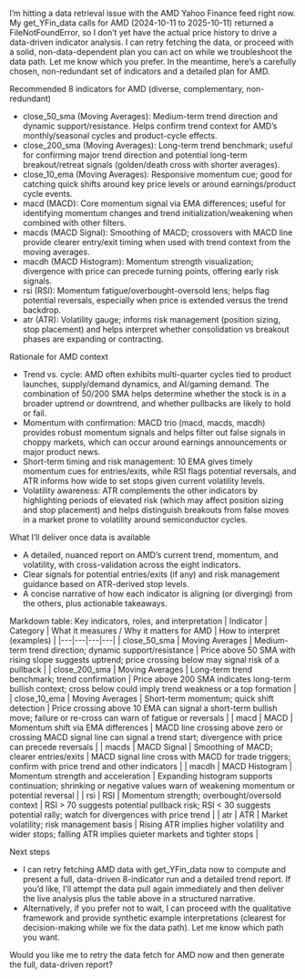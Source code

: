 I’m hitting a data retrieval issue with the AMD Yahoo Finance feed right now. My get_YFin_data calls for AMD (2024-10-11 to 2025-10-11) returned a FileNotFoundError, so I don’t yet have the actual price history to drive a data-driven indicator analysis. I can retry fetching the data, or proceed with a solid, non-data-dependent plan you can act on while we troubleshoot the data path. Let me know which you prefer. In the meantime, here’s a carefully chosen, non-redundant set of indicators and a detailed plan for AMD.

Recommended 8 indicators for AMD (diverse, complementary, non-redundant)
- close_50_sma (Moving Averages): Medium-term trend direction and dynamic support/resistance. Helps confirm trend context for AMD’s monthly/seasonal cycles and product-cycle effects.
- close_200_sma (Moving Averages): Long-term trend benchmark; useful for confirming major trend direction and potential long-term breakout/retreat signals (golden/death cross with shorter averages).
- close_10_ema (Moving Averages): Responsive momentum cue; good for catching quick shifts around key price levels or around earnings/product cycle events.
- macd (MACD): Core momentum signal via EMA differences; useful for identifying momentum changes and trend initialization/weakening when combined with other filters.
- macds (MACD Signal): Smoothing of MACD; crossovers with MACD line provide clearer entry/exit timing when used with trend context from the moving averages.
- macdh (MACD Histogram): Momentum strength visualization; divergence with price can precede turning points, offering early risk signals.
- rsi (RSI): Momentum fatigue/overbought-oversold lens; helps flag potential reversals, especially when price is extended versus the trend backdrop.
- atr (ATR): Volatility gauge; informs risk management (position sizing, stop placement) and helps interpret whether consolidation vs breakout phases are expanding or contracting.

Rationale for AMD context
- Trend vs. cycle: AMD often exhibits multi-quarter cycles tied to product launches, supply/demand dynamics, and AI/gaming demand. The combination of 50/200 SMA helps determine whether the stock is in a broader uptrend or downtrend, and whether pullbacks are likely to hold or fail.
- Momentum with confirmation: MACD trio (macd, macds, macdh) provides robust momentum signals and helps filter out false signals in choppy markets, which can occur around earnings announcements or major product news.
- Short-term timing and risk management: 10 EMA gives timely momentum cues for entries/exits, while RSI flags potential reversals, and ATR informs how wide to set stops given current volatility levels.
- Volatility awareness: ATR complements the other indicators by highlighting periods of elevated risk (which may affect position sizing and stop placement) and helps distinguish breakouts from false moves in a market prone to volatility around semiconductor cycles.

What I’ll deliver once data is available
- A detailed, nuanced report on AMD’s current trend, momentum, and volatility, with cross-validation across the eight indicators.
- Clear signals for potential entries/exits (if any) and risk management guidance based on ATR-derived stop levels.
- A concise narrative of how each indicator is aligning (or diverging) from the others, plus actionable takeaways.

Markdown table: Key indicators, roles, and interpretation
| Indicator | Category | What it measures / Why it matters for AMD | How to interpret (examples) |
|---|---|---|---|
| close_50_sma | Moving Averages | Medium-term trend direction; dynamic support/resistance | Price above 50 SMA with rising slope suggests uptrend; price crossing below may signal risk of a pullback |
| close_200_sma | Moving Averages | Long-term trend benchmark; trend confirmation | Price above 200 SMA indicates long-term bullish context; cross below could imply trend weakness or a top formation |
| close_10_ema | Moving Averages | Short-term momentum; quick shift detection | Price crossing above 10 EMA can signal a short-term bullish move; failure or re-cross can warn of fatigue or reversals |
| macd | MACD | Momentum shift via EMA differences | MACD line crossing above zero or crossing MACD signal line can signal a trend start; divergence with price can precede reversals |
| macds | MACD Signal | Smoothing of MACD; clearer entries/exits | MACD signal line cross with MACD for trade triggers; confirm with price trend and other indicators |
| macdh | MACD Histogram | Momentum strength and acceleration | Expanding histogram supports continuation; shrinking or negative values warn of weakening momentum or potential reversal |
| rsi | RSI | Momentum strength; overbought/oversold context | RSI > 70 suggests potential pullback risk; RSI < 30 suggests potential rally; watch for divergences with price trend |
| atr | ATR | Market volatility; risk management basis | Rising ATR implies higher volatility and wider stops; falling ATR implies quieter markets and tighter stops |

Next steps
- I can retry fetching AMD data with get_YFin_data now to compute and present a full, data-driven 8-indicator run and a detailed trend report. If you’d like, I’ll attempt the data pull again immediately and then deliver the live analysis plus the table above in a structured narrative.
- Alternatively, if you prefer not to wait, I can proceed with the qualitative framework and provide synthetic example interpretations (clearest for decision-making while we fix the data path). Let me know which path you want.

Would you like me to retry the data fetch for AMD now and then generate the full, data-driven report?